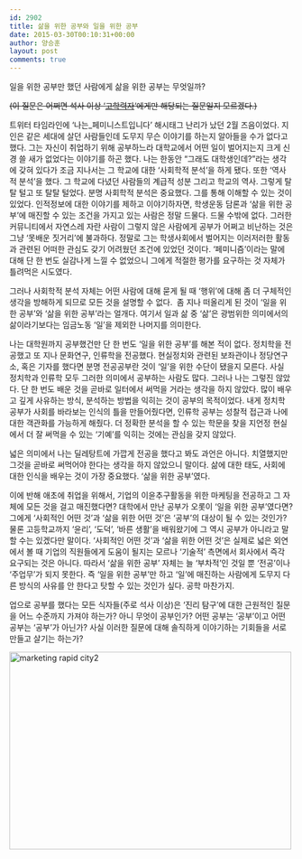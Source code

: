 ```yaml
---
id: 2902
title: 삶을 위한 공부와 일을 위한 공부
date: 2015-03-30T00:10:31+00:00
author: 양승훈
layout: post
comments: true
---
```

일을 위한 공부만 했던 사람에게 삶을 위한 공부는 무엇일까?

<del>(이 질문은 어쩌면 석사 이상 &#8216;<a href="https://mirror.enha.kr/wiki/%EC%94%B9%EC%84%A0%EB%B9%84">고학력자</a>&#8216;에게만 해당되는 질문일지 모르겠다.)</del>

트위터 타임라인에 &#8216;나는_페미니스트입니다&#8217; 해시태그 난리가 났던 2월 즈음이었다. 지인은 같은 세대에 살던 사람들인데 도무지 무슨 이야기를 하는지 알아들을 수가 없다고 했다. 그는 자신이 취업하기 위해 공부하느라 대학교에서 어떤 일이 벌어지는지 크게 신경 쓸 새가 없었다는 이야기를 하곤 했다. 나는 한동안 &#8220;그래도 대학생인데?&#8221;라는 생각에 갖혀 있다가 조금 지나서는 그 학교에 대한 &#8216;사회학적 분석&#8217;을 하게 됐다. 또한 &#8216;역사적 분석&#8217;을 했다. 그 학교에 다녔던 사람들의 계급적 성분 그리고 학교의 역사. 그렇게 탈탈 털고 또 탈탈 털었다. 분명 사회학적 분석은 중요했다. 그를 통해 이해할 수 있는 것이 있었다. 인적정보에 대한 이야기를 제하고 이야기하자면, 학생운동 담론과 &#8216;삶을 위한 공부&#8217;에 매진할 수 있는 조건을 가지고 있는 사람은 정말 드물다. 드물 수밖에 없다. 그러한 커뮤니티에서 자연스레 자란 사람이 그렇지 않은 사람에게 공부가 어쩌고 비난하는 것은 그냥 &#8216;못배운 짓거리&#8217;에 불과하다. 정말로 그는 학생사회에서 벌어지는 이러저러한 활동과 관련된 어떠한 관심도 갖기 어려웠던 조건에 있었던 것이다. &#8216;페미니즘&#8217;이라는 말에 대해 단 한 번도 실감나게 느낄 수 없었으니 그에게 적절한 평가를 요구하는 것 자체가 틀려먹은 시도였다.

그러나 사회학적 분석 자체는 어떤 사람에 대해 묻게 될 때 &#8216;행위&#8217;에 대해 좀 더 구체적인 생각을 방해하게 되므로 모든 것을 설명할 수 없다.  좀 지나 떠올리게 된 것이 &#8216;일을 위한 공부&#8217;와 &#8216;삶을 위한 공부&#8217;라는 얼개다. 여기서 일과 삶 중 &#8216;삶&#8217;은 광범위한 의미에서의 삶이라기보다는 임금노동 &#8216;일&#8217;을 제외한 나머지를 의미한다.

나는 대학원까지 공부했건만 단 한 번도 &#8216;일을 위한 공부&#8217;를 해본 적이 없다. 정치학을 전공했고 또 지나 문화연구, 인류학을 전공했다. 현실정치와 관련된 보좌관이나 정당연구소, 혹은 기자를 했다면 분명 전공공부란 것이 &#8216;일&#8217;을 위한 수단이 됐을지 모른다. 사실 정치학과 인류학 모두 그러한 의미에서 공부하는 사람도 많다. 그러나 나는 그렇진 않았다. 단 한 번도 배운 것을 곧바로 일터에서 써먹을 거라는 생각을 하지 않았다. 많이 배우고 깊게 사유하는 방식, 분석하는 방법을 익히는 것이 공부의 목적이었다. 내게 정치학 공부가 사회를 바라보는 인식의 틀을 만들어줬다면, 인류학 공부는 성찰적 접근과 나에 대한 객관화를 가능하게 해줬다. 더 정확한 분석을 할 수 있는 학문을 찾을 지언정 현실에서 더 잘 써먹을 수 있는 &#8216;기예&#8217;를 익히는 것에는 관심을 갖지 않았다.

넓은 의미에서 나는 딜레탕트에 가깝게 전공을 했다고 봐도 과언은 아니다. 치열했지만 그것을 곧바로 써먹어야 한다는 생각을 하지 않았으니 말이다. 삶에 대한 태도, 사회에 대한 인식을 배우는 것이 가장 중요했다. &#8216;삶을 위한 공부&#8217;였다.

이에 반해 애초에 취업을 위해서, 기업의 이윤추구활동을 위한 마케팅을 전공하고 그 자체에 모든 것을 걸고 매진했다면? 대학에서 만난 공부가 오롯이 &#8216;일을 위한 공부&#8217;였다면? 그에게 &#8216;사회적인 어떤 것&#8217;과 &#8216;삶을 위한 어떤 것&#8217;은 &#8216;공부&#8217;의 대상이 될 수 있는 것인가? 물론 고등학교까지 &#8216;윤리&#8217;, &#8216;도덕&#8217;, &#8216;바른 생활&#8217;을 배워왔기에 그 역시 공부가 아니라고 말할 수는 있겠다만 말이다. &#8216;사회적인 어떤 것&#8217;과 &#8216;삶을 위한 어떤 것&#8217;은 실제로 넓은 외연에서 볼 때 기업의 직원들에게 도움이 될지는 모르나 &#8216;기술적&#8217; 측면에서 회사에서 즉각 요구되는 것은 아니다. 따라서 &#8216;삶을 위한 공부&#8217; 자체는 늘 &#8216;부차적&#8217;인 것일 뿐 &#8216;전공&#8217;이나 &#8216;주업무&#8217;가 되지 못한다. 즉 &#8216;일을 위한 공부&#8217;만 하고 &#8216;일&#8217;에 매진하는 사람에게 도무지 다른 방식의 사유를 안 한다고 탓할 수 있는 것인가 싶다. 공학 마찬가지.

업으로 공부를 했다는 모든 식자들(주로 석사 이상)은 &#8216;진리 탐구&#8217;에 대한 근원적인 질문을 어느 수준까지 가져야 하는가? 아니 무엇이 공부인가? 어떤 공부는 &#8216;공부&#8217;이고 어떤 공부는 &#8216;공부&#8217;가 아닌가? 사실 이러한 질문에 대해 솔직하게 이야기하는 기회들을 서로 만들고 살기는 하는가?

[<img class=" wp-image-2905 size-large aligncenter" src="http://flyhendrixfly.net/wp-content/uploads/2015/03/marketing-rapid-city2-1024x716.jpg" alt="marketing rapid city2" width="500" height="350" srcset="http://localhost:8080/wordpress/wp-content/uploads/2015/03/marketing-rapid-city2-1024x716.jpg 1024w, http://localhost:8080/wordpress/wp-content/uploads/2015/03/marketing-rapid-city2-300x210.jpg 300w, http://localhost:8080/wordpress/wp-content/uploads/2015/03/marketing-rapid-city2-900x629.jpg 900w" sizes="(max-width: 500px) 100vw, 500px" />](http://flyhendrixfly.net/wp-content/uploads/2015/03/marketing-rapid-city2.jpg)